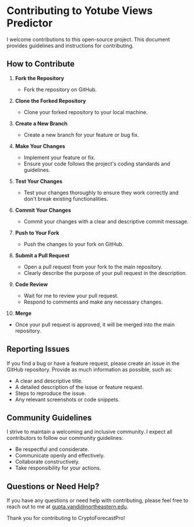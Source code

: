 # Contributing to Yotube Views Predictor

I welcome contributions to this open-source project. This document provides guidelines and instructions for contributing.

## How to Contribute

1. **Fork the Repository**
   - Fork the repository on GitHub.

2. **Clone the Forked Repository**
   - Clone your forked repository to your local machine.

3. **Create a New Branch**
   - Create a new branch for your feature or bug fix.

4. **Make Your Changes**
   - Implement your feature or fix.
   - Ensure your code follows the project's coding standards and guidelines.

5. **Test Your Changes**
   - Test your changes thoroughly to ensure they work correctly and don't break existing functionalities.

6. **Commit Your Changes**
   - Commit your changes with a clear and descriptive commit message.

7. **Push to Your Fork**
   - Push the changes to your fork on GitHub.

8. **Submit a Pull Request**
   - Open a pull request from your fork to the main repository.
   - Clearly describe the purpose of your pull request in the description.

9. **Code Review**
   - Wait for me to review your pull request.
   - Respond to comments and make any necessary changes.

10. **Merge**
   - Once your pull request is approved, it will be merged into the main repository.

## Reporting Issues

If you find a bug or have a feature request, please create an issue in the GitHub repository. Provide as much information as possible, such as:

- A clear and descriptive title.
- A detailed description of the issue or feature request.
- Steps to reproduce the issue.
- Any relevant screenshots or code snippets.

## Community Guidelines

I strive to maintain a welcoming and inclusive community. I expect all contributors to follow our community guidelines:

- Be respectful and considerate.
- Communicate openly and effectively.
- Collaborate constructively.
- Take responsibility for your actions.

## Questions or Need Help?

If you have any questions or need help with contributing, please feel free to reach out to me at [gupta.vandi@northeastern.edu](mailto:gupta.vandi@northeastern.edu).

Thank you for contributing to CryptoForecastPro!